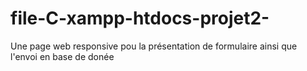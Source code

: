 # file-C-xampp-htdocs-projet2-
Une page web responsive pou la présentation de formulaire ainsi que l'envoi en base de donée
